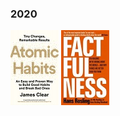### 2020

[<img src="Images/books/Clear-Atomic-Habits.jpg">](https://www.amazon.com/Atomic-Habits-Proven-Build-Break/dp/0735211299)
[<img src="Images/books/Rosling-Factfulness.jpg">](https://www.amazon.com/Factfulness-Reasons-World-Things-Better/dp/1250107814)